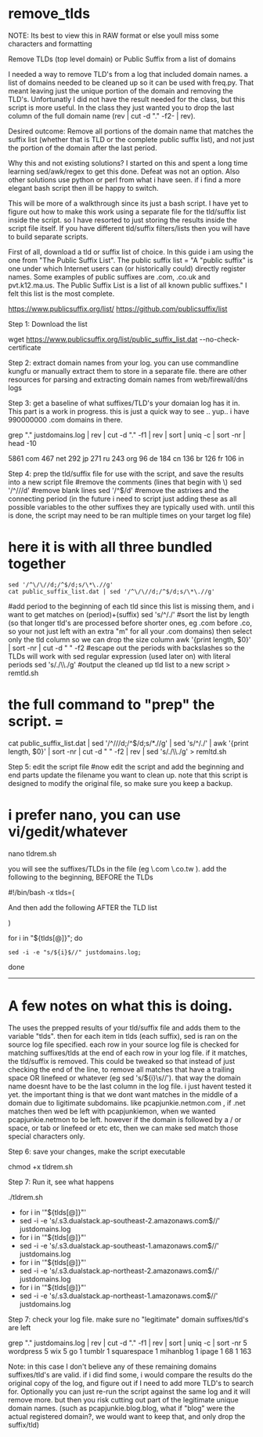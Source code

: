 # remove_tlds

NOTE: Its best to view this in RAW format or else youll miss some characters and formatting


Remove TLDs (top level domain) or Public Suffix from a list of domains

I needed a way to remove TLD's from a log that included domain names. a list of domains needed to be cleaned up so it can be used with freq.py. That meant leaving just the unique portion of the domain and removing the TLD's. Unfortunatly I did not have the result needed for the class, but this script is more useful. In the class they just wanted you to drop the last column of the full domain name (rev | cut -d "." -f2- | rev). 

Desired outcome: Remove all portions of the domain name that matches the suffix list (whether that is TLD or the complete public suffix list), and not just the portion of the domain after the last period.

Why this and not existing solutions? 
I started on this and spent a long time learning sed/awk/regex to get this done. Defeat was not an option. Also other solutions use python or perl from what i have seen. if i find a more elegant bash script then ill be happy to switch.

This will be more of a walkthrough since its just a bash script. I have yet to figure out how to make this work using a separate file for the tld/suffix list inside the script. so I have resorted to just storing the results inside the script file itself. If you have different tld/suffix filters/lists then you will have to build separate scripts.

First of all, download a tld or suffix list of choice. In this guide i am using the one from "The Public Suffix List". The public suffix list = "A "public suffix" is one under which Internet users can (or historically could) directly register names. Some examples of public suffixes are .com, .co.uk and pvt.k12.ma.us. The Public Suffix List is a list of all known public suffixes." I felt this list is the most complete.

https://www.publicsuffix.org/list/
https://github.com/publicsuffix/list

Step 1: Download the list

wget https://www.publicsuffix.org/list/public_suffix_list.dat --no-check-certificate

Step 2: extract domain names from your log. you can use commandline kungfu or manually extract them to store in a separate file. there are other resources for parsing and extracting domain names from web/firewall/dns logs

Step 3: get a baseline of what suffixes/TLD's your domaian log has it in. This part is a work in progress. this is just a quick way to see .. yup.. i have 990000000 .com domains in there.

grep "\." justdomains.log | rev | cut -d "." -f1 | rev | sort | uniq -c | sort -nr | head -10

5861 com
467 net
292 jp
271 ru
243 org
96 de
184 cn
136 br
126 fr
106 in
    
Step 4: prep the tld/suffix file for use with the script, and save the results into a new script file
  #remove the comments (lines that begin with \\) 
    sed '/^\/\//d'
  #remove blank lines 
    sed '/^$/d'
  #remove the astrixes and the connecting period 
    (in the future i need to script just adding these as all possible variables to the other suffixes they are typically used with. until this is done, the script may need to be ran multiple times on your target log file) 
  # here it is with all three bundled together 
    sed '/^\/\//d;/^$/d;s/\*\.//g'
    cat public_suffix_list.dat | sed '/^\/\//d;/^$/d;s/\*\.//g'
  #add period to the beginning of each tld since this list is missing them, and i want to get matches on (period)+(suffix)
    sed 's/^/./'
  #sort the list by length 
    (so that longer tld's are processed before shorter ones, eg .com before .co, so your not just left with an extra "m" for all your .com domains) then select only the tld column so we can drop the size column 
    awk '{print length, $0}' | sort -nr | cut -d " " -f2
  #escape out the periods with backslashes so the TLDs will work with sed regular expression (used later on) with literal periods 
    sed 's/\./\\\\./g'
  #output the cleaned up tld list to a new script 
    > remtld.sh

# the full command to "prep" the script. = 

cat public_suffix_list.dat | sed '/^\/\//d;/^$/d;s/\*\.//g' | sed 's/^/./' | awk '{print length, $0}' | sort -nr | cut -d " " -f2 | rev | sed 's/\./\\\\./g' > remltd.sh

Step 5: edit the script file
#now edit the script and add the beginning and end parts update the filename you want to clean up. note that this script is designed to modify the original file, so make sure you keep a backup.

# i prefer nano, you can use vi/gedit/whatever
nano tldrem.sh 

you will see the suffixes/TLDs in the file (eg \\.com \\.co.tw ). 
add the following to the beginning, BEFORE the TLDs

#!/bin/bash -x
tlds=( 

And then add the following AFTER the TLD list

)

for i in "${tlds[@]}"; do

    sed -i -e "s/${i}$//" justdomains.log;
    
done

---
# A few notes on what this is doing. 

The uses the prepped results of your tld/suffix file and adds them to the variable "tlds". 
then for each item in tlds (each suffix), sed is ran on the source log file specified. 
each row in your source log file is checked for matching suffixes/tlds at the end of each row in your log file. 
if it matches, the tld/suffix is removed. This could be tweaked so that instead of just checking the end of the line, to remove all matches that have a trailing space OR linefeed or whatever (eg sed 's/${i}\s//'). that way the domain name doesnt have to be the last column in the log file. i just havent tested it yet. the important thing is that we dont want matches in the middle of a domain due to ligitimate subdomains. like pcapjunkie.netmon.com , if .net matches then wed be left with pcapjunkiemon, when we wanted pcapjunkie.netmon to be left. however if the domain is followed by a / or space, or tab or linefeed or etc etc, then we can make sed match those special characters only.

Step 6: save your changes, make the script executable

chmod +x tldrem.sh

Step 7: Run it, see what happens

./tldrem.sh
+ for i in '"${tlds[@]}"'
+ sed -i -e 's/\.s3\.dualstack\.ap-southeast-2\.amazonaws\.com$//' justdomains.log
+ for i in '"${tlds[@]}"'
+ sed -i -e 's/\.s3\.dualstack\.ap-southeast-1\.amazonaws\.com$//' justdomains.log
+ for i in '"${tlds[@]}"'
+ sed -i -e 's/\.s3\.dualstack\.ap-northeast-2\.amazonaws\.com$//' justdomains.log
+ for i in '"${tlds[@]}"'
+ sed -i -e 's/\.s3\.dualstack\.ap-northeast-1\.amazonaws\.com$//' justdomains.log

Step 7: check your log file. make sure no "legitimate" domain suffixes/tld's are left

grep "\." justdomains.log | rev | cut -d "." -f1 | rev | sort | uniq -c | sort -nr
      5 wordpress
      5 wix
      5 go
      1 tumblr
      1 squarespace
      1 mihanblog
      1 ipage
      1 68
      1 163

Note: in this case I don't believe any of these remaining domains suffixes/tld's are valid. if i did find some, i would compare the results do the original copy of the log, and figure out if I need to add more TLD's to search for. Optionally you can just re-run the script against the same log and it will remove more. but then you risk cutting out part of the legitimate unique domain names. (such as pcapjunkie.blog.blog, what if "blog" were the actual registered domain?, we would want to keep that, and only drop the suffix/tld)
